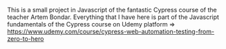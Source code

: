 This is a small project in Javascript of the fantastic Cypress course of the teacher  Artem Bondar. Everything that I have here is part of the Javascript fundamentals of the Cypress course 
on Udemy platform => https://www.udemy.com/course/cypress-web-automation-testing-from-zero-to-hero
